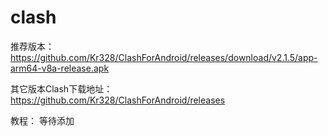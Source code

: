 # clash

推荐版本：https://github.com/Kr328/ClashForAndroid/releases/download/v2.1.5/app-arm64-v8a-release.apk

其它版本Clash下载地址：https://github.com/Kr328/ClashForAndroid/releases

教程：
等待添加